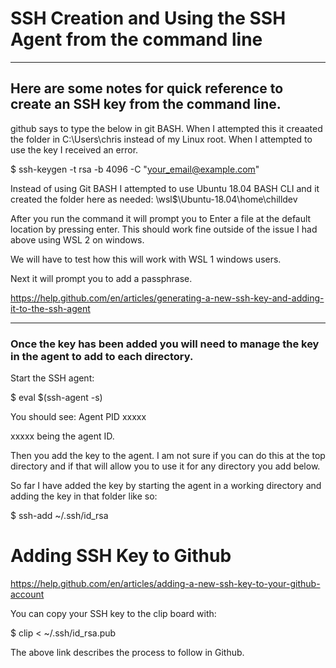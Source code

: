 # SSH Creation and Using the SSH Agent from the command line

---

## Here are some notes for quick reference to create an SSH key from the command line.

github says to type the below in git BASH. When I attempted this it creaated the folder in C:\Users\chris instead of my Linux root. When I attempted to use the key I received an error.

$ ssh-keygen -t rsa -b 4096 -C "your_email@example.com"

Instead of using Git BASH I attempted to use Ubuntu 18.04 BASH CLI and it created the folder here as needed: \\wsl$\Ubuntu-18.04\home\chilldev

After you run the command it will prompt you to Enter a file at the default location by pressing enter. This should work fine outside of the issue I had above using WSL 2 on windows.

We will have to test how this will work with WSL 1 windows users.

Next it will prompt you to add a passphrase.



<https://help.github.com/en/articles/generating-a-new-ssh-key-and-adding-it-to-the-ssh-agent>

---

### Once the key has been added you will need to manage the key in the agent to add to each directory.

Start the SSH agent:

$ eval $(ssh-agent -s)

You should see:
Agent PID xxxxx

xxxxx being the agent ID.

Then you add the key to the agent. I am not sure if you can do this at the top directory and if that will allow you to use it for any directory you add below.

So far I have added the key by starting the agent in a working directory and adding the key in that folder like so:

$ ssh-add ~/.ssh/id_rsa

# Adding SSH Key to Github

https://help.github.com/en/articles/adding-a-new-ssh-key-to-your-github-account

You can copy your SSH key to the clip board with:

$ clip < ~/.ssh/id_rsa.pub

The above link describes the process to follow in Github.